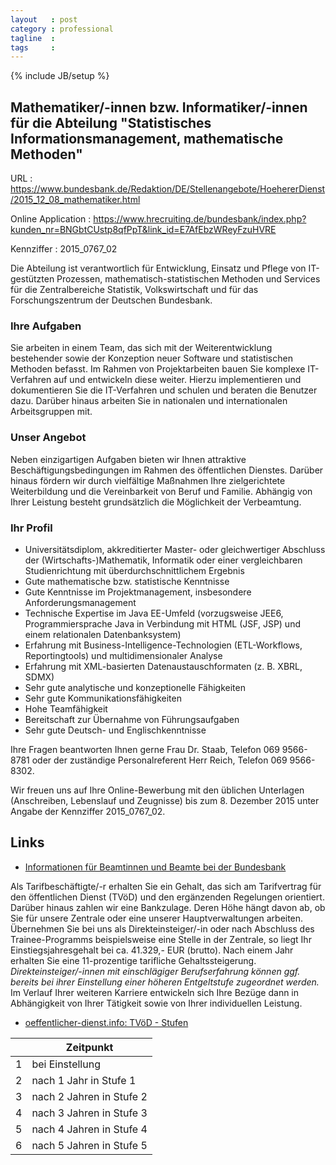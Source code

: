 ```yaml
---
layout   : post
category : professional
tagline  :
tags     :
---
```

{% include JB/setup %}

## Mathematiker/-innen bzw. Informatiker/-innen für die Abteilung "Statistisches Informationsmanagement, mathematische Methoden"

URL
:   https://www.bundesbank.de/Redaktion/DE/Stellenangebote/HoehererDienst/2015_12_08_mathematiker.html

Online Application
:   https://www.hrecruiting.de/bundesbank/index.php?kunden_nr=BNGbtCUstp8qfPpT&link_id=E7AfEbzWReyFzuHVRE

Kennziffer
:   2015_0767_02

Die Abteilung ist verantwortlich für Entwicklung, Einsatz und Pflege von IT-gestützten Prozessen, mathematisch-statistischen Methoden und Services für die Zentralbereiche Statistik, Volkswirtschaft und für das Forschungszentrum der Deutschen Bundesbank.
 
### Ihre Aufgaben

Sie arbeiten in einem Team, das sich mit der Weiterentwicklung bestehender sowie der Konzeption neuer Software und statistischen Methoden befasst. Im Rahmen von Projektarbeiten bauen Sie komplexe IT-Verfahren auf und entwickeln diese weiter. Hierzu implementieren und dokumentieren Sie die IT-Verfahren und schulen und beraten die Benutzer dazu. Darüber hinaus arbeiten Sie in nationalen und internationalen Arbeitsgruppen mit.
 
### Unser Angebot

Neben einzigartigen Aufgaben bieten wir Ihnen attraktive Beschäftigungsbedingungen im Rahmen des öffentlichen Dienstes. Darüber hinaus fördern wir durch vielfältige Maßnahmen Ihre zielgerichtete Weiterbildung und die Vereinbarkeit von Beruf und Familie. Abhängig von Ihrer Leistung besteht grundsätzlich die Möglichkeit der Verbeamtung.

### Ihr Profil

- Universitätsdiplom, akkreditierter Master- oder gleichwertiger Abschluss der (Wirtschafts-)Mathematik, Informatik oder einer vergleichbaren Studienrichtung mit überdurchschnittlichem Ergebnis
- Gute mathematische bzw. statistische Kenntnisse
- Gute Kenntnisse im Projektmanagement, insbesondere Anforderungsmanagement
- Technische Expertise im Java EE-Umfeld (vorzugsweise JEE6, Programmiersprache Java in Verbindung mit HTML (JSF, JSP) und einem relationalen Datenbanksystem)
- Erfahrung mit Business-Intelligence-Technologien (ETL-Workflows, Reportingtools) und multidimensionaler Analyse
- Erfahrung mit XML-basierten Datenaustauschformaten (z. B. XBRL, SDMX)
- Sehr gute analytische und konzeptionelle Fähigkeiten
- Sehr gute Kommunikationsfähigkeiten
- Hohe Teamfähigkeit
- Bereitschaft zur Übernahme von Führungsaufgaben
- Sehr gute Deutsch- und Englischkenntnisse
 
Ihre Fragen beantworten Ihnen gerne Frau Dr. Staab, Telefon 069 9566-8781 oder der zuständige Personalreferent Herr Reich, Telefon 069 9566-8302.

Wir freuen uns auf Ihre Online-Bewerbung mit den üblichen Unterlagen (Anschreiben, Lebenslauf und Zeugnisse) bis zum 
8. Dezember 2015 unter Angabe der Kennziffer 2015_0767_02.

## Links

- [Informationen für Beamtinnen und Beamte bei der Bundesbank](http://www.bundesbankbeamte.de/)

Als Tarifbeschäftigte/-r erhalten Sie ein Gehalt, das sich am Tarifvertrag für den öffentlichen Dienst (TVöD) und den ergänzenden Regelungen orientiert. Darüber hinaus zahlen wir eine Bankzulage. Deren Höhe hängt davon ab, ob Sie für unsere Zentrale oder eine unserer Hauptverwaltungen arbeiten. Übernehmen Sie bei uns als Direkteinsteiger/-in oder nach Abschluss des Trainee-Programms beispielsweise eine Stelle in der Zentrale, so liegt Ihr Einstiegsjahresgehalt bei ca. 41.329,- EUR (brutto). Nach einem Jahr erhalten Sie eine 11-prozentige tarifliche Gehaltssteigerung. *Direkteinsteiger/-innen mit einschlägiger Berufserfahrung können ggf. bereits bei ihrer Einstellung einer höheren Entgeltstufe zugeordnet werden.* Im Verlauf Ihrer weiteren Karriere entwickeln sich Ihre Bezüge dann in Abhängigkeit von Ihrer Tätigkeit sowie von Ihrer individuellen Leistung.

- [oeffentlicher-dienst.info: TVöD - Stufen](http://oeffentlicher-dienst.info/tvoed/bund/stufen.html)

|   | Zeitpunkt                |
|---|--------------------------|
| 1 | bei Einstellung          |
| 2 | nach 1 Jahr in Stufe 1   |
| 3 | nach 2 Jahren in Stufe 2 |
| 4 | nach 3 Jahren in Stufe 3 |
| 5 | nach 4 Jahren in Stufe 4 |
| 6 | nach 5 Jahren in Stufe 5 |
